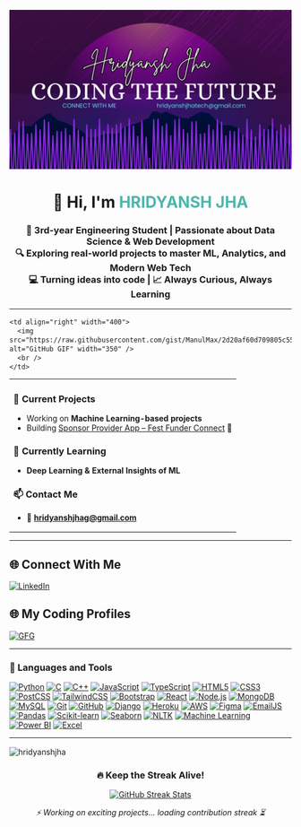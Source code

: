 ![Banner](Github%20Banner.png)

<h1 align="center">👋 Hi, I'm <span style="color:#4db6ac;">HRIDYANSH JHA</span></h1>

<h3 align="center">
  🚀 3rd-year Engineering Student | Passionate about Data Science & Web Development <br />
  🔍 Exploring real-world projects to master ML, Analytics, and Modern Web Tech <br />
  💻 Turning ideas into code | 📈 Always Curious, Always Learning
</h3>

---

<table>
  <tr>
    <td>

### 🔭 Current Projects
- Working on **Machine Learning-based projects**
- Building [Sponsor Provider App – Fest Funder Connect](https://github.com/HridyanshJha/fest-funder-connect) 🚀

### 🌱 Currently Learning
- **Deep Learning & External Insights of ML**

### 📫 Contact Me
- 📧 **hridyanshjhag@gmail.com**

</td>

    <td align="right" width="400">
      <img src="https://raw.githubusercontent.com/gist/ManulMax/2d20af60d709805c55fd784ca7cba4b9/raw/bcfeac7604f674ace63623106eb8bb8471d844a6/github.gif" alt="GitHub GIF" width="350" />
      <br />
    </td>
  </tr>
</table>

---

## 🌐 Connect With Me
<p align="left">
  <a href="https://linkedin.com/in/hridyanshjha" target="_blank">
    <img src="https://skillicons.dev/icons?i=linkedin" height="30" alt="LinkedIn" />
  </a>
  
## 🌐 My Coding Profiles
  <a href="https://auth.geeksforgeeks.org/user/hridyansh_jha/profile" target="_blank">
    <img src="https://upload.wikimedia.org/wikipedia/commons/4/43/GeeksforGeeks.svg" height="30" alt="GFG" />
  </a>
</p>

---


### 🚀 Languages and Tools

[![Python](https://img.shields.io/badge/Python-3776AB?style=for-the-badge&logo=python&logoColor=white)](https://www.python.org)
[![C](https://img.shields.io/badge/C-00599C?style=for-the-badge&logo=c&logoColor=white)](https://www.cprogramming.com/)
[![C++](https://img.shields.io/badge/C++-00599C?style=for-the-badge&logo=cplusplus&logoColor=white)](https://www.w3schools.com/cpp/)
[![JavaScript](https://img.shields.io/badge/JavaScript-F7DF1E?style=for-the-badge&logo=javascript&logoColor=black)](https://developer.mozilla.org/en-US/docs/Web/JavaScript)
[![TypeScript](https://img.shields.io/badge/TypeScript-3178C6?style=for-the-badge&logo=typescript&logoColor=white)](https://www.typescriptlang.org)
[![HTML5](https://img.shields.io/badge/HTML5-E34F26?style=for-the-badge&logo=html5&logoColor=white)](https://developer.mozilla.org/en-US/docs/Web/HTML)
[![CSS3](https://img.shields.io/badge/CSS3-1572B6?style=for-the-badge&logo=css3&logoColor=white)](https://developer.mozilla.org/en-US/docs/Web/CSS)
[![PostCSS](https://img.shields.io/badge/PostCSS-DD3A0A?style=for-the-badge&logo=postcss&logoColor=white)](https://postcss.org/)
[![TailwindCSS](https://img.shields.io/badge/TailwindCSS-06B6D4?style=for-the-badge&logo=tailwindcss&logoColor=white)](https://tailwindcss.com)
[![Bootstrap](https://img.shields.io/badge/Bootstrap-7952B3?style=for-the-badge&logo=bootstrap&logoColor=white)](https://getbootstrap.com/)
[![React](https://img.shields.io/badge/React-20232A?style=for-the-badge&logo=react&logoColor=61DAFB)](https://reactjs.org/)
[![Node.js](https://img.shields.io/badge/Node.js-339933?style=for-the-badge&logo=nodedotjs&logoColor=white)](https://nodejs.org)
[![MongoDB](https://img.shields.io/badge/MongoDB-47A248?style=for-the-badge&logo=mongodb&logoColor=white)](https://www.mongodb.com/)
[![MySQL](https://img.shields.io/badge/MySQL-005C84?style=for-the-badge&logo=mysql&logoColor=white)](https://www.mysql.com/)
[![Git](https://img.shields.io/badge/Git-F05032?style=for-the-badge&logo=git&logoColor=white)](https://git-scm.com/)
[![GitHub](https://img.shields.io/badge/GitHub-181717?style=for-the-badge&logo=github&logoColor=white)](https://github.com/)
[![Django](https://img.shields.io/badge/Django-092E20?style=for-the-badge&logo=django&logoColor=white)](https://www.djangoproject.com/)
[![Heroku](https://img.shields.io/badge/Heroku-430098?style=for-the-badge&logo=heroku&logoColor=white)](https://heroku.com)
[![AWS](https://img.shields.io/badge/AWS-232F3E?style=for-the-badge&logo=amazonaws&logoColor=white)](https://aws.amazon.com)
[![Figma](https://img.shields.io/badge/Figma-F24E1E?style=for-the-badge&logo=figma&logoColor=white)](https://www.figma.com/)
[![EmailJS](https://img.shields.io/badge/EmailJS-3333CC?style=for-the-badge&logo=gmail&logoColor=white)](https://www.emailjs.com/)
[![Pandas](https://img.shields.io/badge/Pandas-150458?style=for-the-badge&logo=pandas&logoColor=white)](https://pandas.pydata.org/)
[![Scikit-learn](https://img.shields.io/badge/Scikit--learn-F7931E?style=for-the-badge&logo=scikitlearn&logoColor=white)](https://scikit-learn.org/)
[![Seaborn](https://img.shields.io/badge/Seaborn-3776AB?style=for-the-badge&logo=python&logoColor=white)](https://seaborn.pydata.org/)
[![NLTK](https://img.shields.io/badge/NLTK-009688?style=for-the-badge&logo=python&logoColor=white)](https://www.nltk.org/)
[![Machine Learning](https://img.shields.io/badge/Machine%20Learning-0A192F?style=for-the-badge&logo=AI&logoColor=white)](https://en.wikipedia.org/wiki/Machine_learning)
[![Power BI](https://img.shields.io/badge/Power%20BI-F2C811?style=for-the-badge&logo=powerbi&logoColor=black)](https://powerbi.microsoft.com/)
[![Excel](https://img.shields.io/badge/Excel-217346?style=for-the-badge&logo=microsoftexcel&logoColor=white)](https://www.microsoft.com/en-us/microsoft-365/excel)


---

<p><img align="center" src="https://github-readme-stats.vercel.app/api/top-langs?username=hridyanshjha&show_icons=true&locale=en&layout=compact" alt="hridyanshjha" /></p>


<!-- GitHub Streak Stats with better loading experience -->
<h3 align="center">🔥 Keep the Streak Alive!</h3>

<p align="center">
  <a href="https://github.com/hridyanshjha">
    <picture>
      <source media="(prefers-color-scheme: dark)" srcset="https://github-readme-streak-stats.herokuapp.com?user=hridyanshjha&theme=tokyonight&hide_border=true&date_format=M%20j%5B%2C%20Y%5D"/>
      <img src="https://github-readme-streak-stats.herokuapp.com?user=hridyanshjha&theme=default&hide_border=true&date_format=M%20j%5B%2C%20Y%5D" alt="GitHub Streak Stats" />
    </picture>
  </a>
</p>

<!-- Fallback for slow loading -->
<p align="center">
  <em>⚡ Working on exciting projects... loading contribution streak ⏳</em>
</p>

